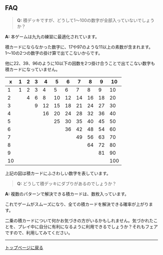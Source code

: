 ## FAQ

> __Q:__ 積デッキですが、どうして1〜100の数字が全部入っていないでしょうか？

__A:__ 本ゲームは九九の練習に最適化されています。

積カードにならなかった数字に、17や97のような11以上の素数が含まれます。1〜10の2つの数字の掛け算で出てこないからです。

他に22、39、96のように10以下の因数を2つ掛け合うことで出てこない数字も積カードになっていません。

| x | 1 | 2 | 3 | 4 | 5 | 6 | 7 | 8 | 9 | 10|
|---|---|---|---|---|---|---|---|---|---|---|
| 1 | 1 | 2 | 3 | 4 | 5 | 6 | 7 | 8 | 9 | 10|
| 2 |   | 4 | 6 | 8 | 10| 12| 14| 16| 18| 20|
| 3 |   |   | 9 | 12| 15| 18| 21| 24| 27| 30|
| 4 |   |   |   | 16| 20| 24| 28| 32| 36| 40|
| 5 |   |   |   |   | 25| 30| 35| 40| 45| 50|
| 6 |   |   |   |   |   | 36| 42| 48| 54| 60|
| 7 |   |   |   |   |   |   | 49| 56| 63| 70|
| 8 |   |   |   |   |   |   |   | 64| 72| 80|
| 9 |   |   |   |   |   |   |   |   | 81| 90|
| 10|   |   |   |   |   |   |   |   |   |100|

上記の図は積カードにふさわしい数字を表しています。

> __Q:__ どうして積デッキにダブりがあるのでしょうか？

__A:__ 複数のパターンで解決できる積カードは、数枚入っています。

これでゲームがスムーズになり、全ての積カードを解決できる確率が上がります。

二乗の積カードについて何かお気づきの方がいるかもしれません。気づかれたことを、プレイ中に自分に有利になるように利用できるでしょうか？それもフェアですので、利用してみてください。

---
[トップページに戻る](https://alecrem.github.io/multiplin/ja)